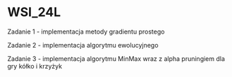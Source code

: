 # WSI_24L

Zadanie 1 - implementacja metody gradientu prostego

Zadanie 2 - implementacja algorytmu ewolucyjnego

Zadanie 3 - implementacja algorytmu MinMax wraz z alpha pruningiem dla gry kółko i krzyżyk
